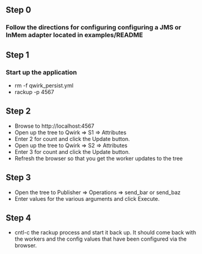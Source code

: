 ## Step 0
### Follow the directions for configuring configuring a JMS or InMem adapter located in examples/README

## Step 1
### Start up the application
* rm -f qwirk_persist.yml
* rackup -p 4567

## Step 2
* Browse to http://localhost:4567
* Open up the tree to Qwirk => S1 => Attributes
* Enter 2 for count and click the Update button.
* Open up the tree to Qwirk => S2 => Attributes
* Enter 3 for count and click the Update button.
* Refresh the browser so that you get the worker updates to the tree

## Step 3
* Open the tree to Publisher => Operations => send\_bar or send\_baz
* Enter values for the various arguments and click Execute.

## Step 4
* cntl-c the rackup process and start it back up.  It should come back with
  the workers and the config values that have been configured via the browser.

